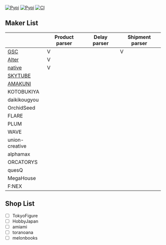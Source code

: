 [![Pypi](https://img.shields.io/pypi/pyversions/figure_parser.svg?style=flat-square)](https://pypi.org/project/figure_parser/)
[![Pypi](https://img.shields.io/pypi/v/figure_parser.svg?style=flat-square)](https://pypi.org/project/figure_parser/)
[![CI](https://github.com/FigureHook/figure_parser/actions/workflows/tox.yml/badge.svg?branch=main&event=schedule&)](https://github.com/FigureHook/figure_parser/actions/workflows/tox.yml)

## Maker List
|                                      | Product parser | Delay parser | Shipment parser |
| ------------------------------------ | -------------- | ------------ | --------------- |
| [GSC](https://www.goodsmile.info/)   | V              |              | V               |
| [Alter](https://alter-web.jp/)       | V              |              |                 |
| [native](https://www.native-web.jp/) | V              |              |                 |
| [SKYTUBE](https://skytube.jp/)       |                |              |                 |
| [AMAKUNI](http://amakuni.info/)      |                |              |                 |
| KOTOBUKIYA                           |                |              |                 |
| daikikougyou                         |                |              |                 |
| OrchidSeed                           |                |              |                 |
| FLARE                                |                |              |                 |
| PLUM                                 |                |              |                 |
| WAVE                                 |                |              |                 |
| union-creative                       |                |              |                 |
| alphamax                             |                |              |                 |
| ORCATORYS                            |                |              |                 |
| quesQ                                |                |              |                 |
| MegaHouse                            |                |              |                 |
| F:NEX                                |                |              |                 |

## Shop List
- [ ] TokyoFigure
- [ ] HobbyJapan
- [ ] amiami
- [ ] toranoana
- [ ] melonbooks